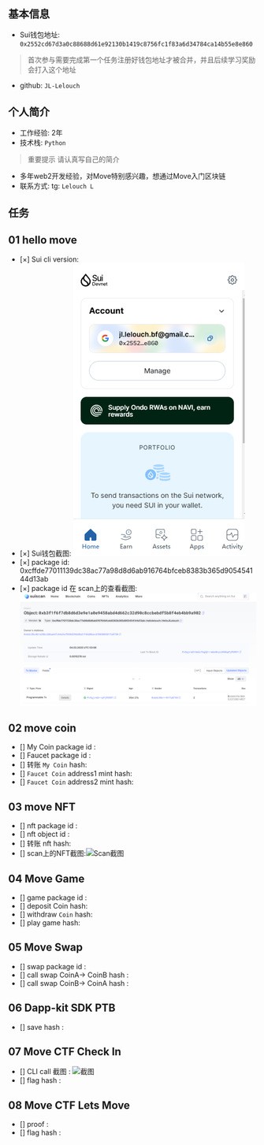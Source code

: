 ## 基本信息
- Sui钱包地址: `0x2552cd67d3a0c88688d61e92130b1419c8756fc1f83a6d34784ca14b55e8e860`
> 首次参与需要完成第一个任务注册好钱包地址才被合并，并且后续学习奖励会打入这个地址
- github: `JL-Lelouch`

## 个人简介
- 工作经验: 2年
- 技术栈: `Python`
> 重要提示 请认真写自己的简介
- 多年web2开发经验，对Move特别感兴趣，想通过Move入门区块链
- 联系方式: tg: `Lelouch L` 

## 任务

##   01 hello move  
- [×] Sui cli version:
- [×] Sui钱包截图: ![alt text](image.png)
- [×] package id: 0xcffde77011139dc38ac77a98d8d6ab916764bfceb8383b365d905454144d13ab
- [×] package id 在 scan上的查看截图:![alt text](image-1.png)
##   02 move coin
- [] My Coin package id : 
- [] Faucet package id : 
- [] 转账 `My Coin` hash:
- [] `Faucet Coin` address1 mint hash:
- [] `Faucet Coin` address2 mint hash:

##   03 move NFT
- [] nft package id :
- [] nft object id : 
- [] 转账 nft  hash:
- [] scan上的NFT截图:![Scan截图](./images/你的图片地址)

##   04 Move Game
- [] game package id :
- [] deposit Coin hash:
- [] withdraw `Coin` hash:
- [] play game hash:

##   05 Move Swap
- [] swap package id :
- [] call swap CoinA-> CoinB  hash :
- [] call swap CoinB-> CoinA  hash :

##   06 Dapp-kit SDK PTB
- [] save hash :

##   07 Move CTF Check In
- [] CLI call 截图 : ![截图](./images/你的图片地址)
- [] flag hash :

##   08 Move CTF Lets Move
- [] proof : 
- [] flag hash :

